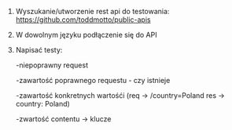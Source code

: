 1. Wyszukanie/utworzenie rest api do testowania: https://github.com/toddmotto/public-apis
2. W dowolnym języku podłączenie się do API
3. Napisać testy:
	
	-niepoprawny request
	
	-zawartość poprawnego requestu - czy istnieje
	
	-zawartość konkretnych wartośći
		(req -> /country=Poland	
		res -> country: Poland)
	
	-zwartość contentu -> klucze

